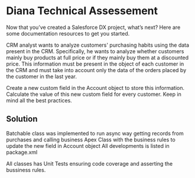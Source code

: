 # Diana Technical Assessement

Now that you’ve created a Salesforce DX project, what’s next? Here are some documentation resources to get you started.

CRM analyst wants to analyze customers' purchasing habits using the data present in the CRM. Specifically, he wants to analyze whether customers mainly buy products at full price or if they mainly buy them at a discounted price.
This information must be present in the object of each customer in the CRM and must take into account only the data of the orders placed by the customer in the last year.

Create a new custom field in the Account object to store this information.
Calculate the value of this new custom field for every customer.
Keep in mind all the best practices.


## Solution 

Batchable class was implemented to run async way getting records from purchases and calling business Apex Class with the business rules to update the new field in Account object
All developments is listed in package.xml

All classes has Unit Tests ensuring code coverage and asserting the bussiness rules.
